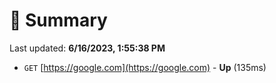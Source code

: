 # 📖 Summary
Last updated: **6/16/2023, 1:55:38 PM**

- `GET` [https://google.com](https://google.com) - **Up** (135ms)
